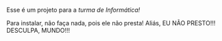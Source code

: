 Esse é um projeto para a <i>turma de Informática!</i>

Para instalar, não faça nada, pois ele não presta! Aliás, EU NÃO PRESTO!!! DESCULPA, MUNDO!!! 
